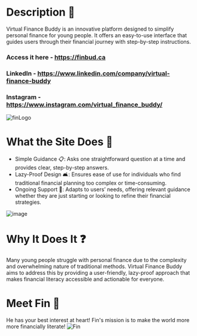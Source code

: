 # Description 💸
Virtual Finance Buddy is an innovative platform designed to simplify personal finance for young people. It offers an easy-to-use interface that guides users through their financial journey with step-by-step instructions.

### Access it here - https://finbud.ca

### LinkedIn - https://www.linkedin.com/company/virtual-finance-buddy

### Instagram - https://www.instagram.com/virtual_finance_buddy/

![finLogo](https://github.com/user-attachments/assets/84dab547-6328-4da9-986c-fec4a28dbb76)

# What the Site Does 🌟

- Simple Guidance 📋: Asks one straightforward question at a time and provides clear, step-by-step answers.
- Lazy-Proof Design 🛋️: Ensures ease of use for individuals who find traditional financial planning too complex or time-consuming.
- Ongoing Support 🔄: Adapts to users’ needs, offering relevant guidance whether they are just starting or looking to refine their financial strategies.

![image](https://github.com/user-attachments/assets/3819d323-4a37-4cac-a35b-b9a42d4484e5)

# Why It Does It ❓

Many young people struggle with personal finance due to the complexity and overwhelming nature of traditional methods. Virtual Finance Buddy aims to address this by providing a user-friendly, lazy-proof approach that makes financial literacy accessible and actionable for everyone.

# Meet Fin 🐧

He has your best interest at heart! Fin's mission is to make the world more more financially literate!
![Fin](https://github.com/user-attachments/assets/c4f2bcc2-06f4-4605-95a3-84444ff5cee6)
